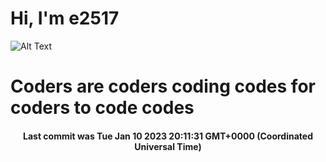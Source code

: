 # Hi, I'm e2517

![Alt Text](https://github.com/E2517/e2517/blob/master/images/background.gif)

# Coders are coders coding codes for coders to code codes

<h4 align="center">Last commit was Tue Jan 10 2023 20:11:31 GMT+0000 (Coordinated Universal Time)</h4>
